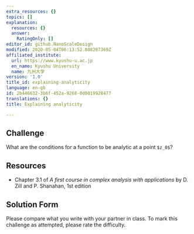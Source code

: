 ```yaml
---
extra_resources: {}
topics: []
explanation:
  resources: {}
  answer:
    RatingOnly: []
editor_id: github.NanoScaleDesign
modified: 2020-05-04T06:13:52.808287369Z
affiliated_institute:
  url: https://www.kyushu-u.ac.jp
  en_name: Kyushu University
  name: 九州大学
version: '1.0'
title_id: explaining-analyticity
language: en-gb
id: 2b446632-3b6f-452a-9268-0d0019928477
translations: {}
title: Explaining analyticity

---
```


## Challenge
What are the conditions for a function to be analytic at a point `$z_0$`?

## Resources
- Chapter 3.1 of *A first course in complex analysis with applications* by D. Zill and P. Shanahan, 1st edition


## Solution Form
Please compare what you write with your partner in class.
To mark this challenge as attempted, please rate the difficulty.